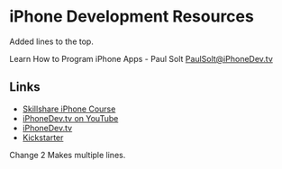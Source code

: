 iPhone Development Resources
======
Added lines to the top.

Learn How to Program iPhone Apps - Paul Solt
PaulSolt@iPhoneDev.tv

Links
-----
* [Skillshare iPhone Course](http://skl.sh/11kA0im)
* [iPhoneDev.tv on YouTube](http://YouTube.com/iPhoneDevTV)
* [iPhoneDev.tv](http://iPhoneDev.tv)
* [Kickstarter](http://www.kickstarter.com/projects/213814992/how-to-program-iphone-apps-from-scratch)

Change 2
Makes multiple lines.
